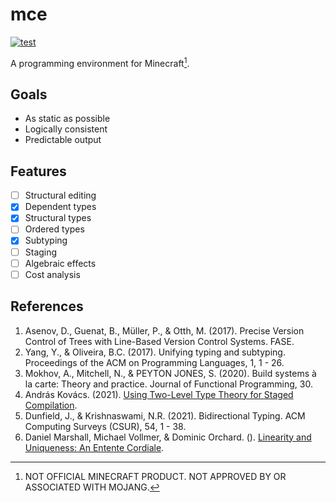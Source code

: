 # mce

[![test](https://github.com/mcenv/mce/actions/workflows/test.yml/badge.svg)](https://github.com/mcenv/mce/actions/workflows/test.yml)

A programming environment for Minecraft[^1].

## Goals

- As static as possible
- Logically consistent
- Predictable output

## Features

- [ ] Structural editing
- [x] Dependent types
- [x] Structural types
- [ ] Ordered types
- [x] Subtyping
- [ ] Staging
- [ ] Algebraic effects
- [ ] Cost analysis

## References

1. Asenov, D., Guenat, B., Müller, P., & Otth, M. (2017). Precise Version Control of Trees with Line-Based Version Control Systems. FASE.
2. Yang, Y., & Oliveira, B.C. (2017). Unifying typing and subtyping. Proceedings of the ACM on Programming Languages, 1, 1 - 26.
3. Mokhov, A., Mitchell, N., & PEYTON JONES, S. (2020). Build systems à la carte: Theory and practice. Journal of Functional Programming, 30.
4. András Kovács. (2021). [Using Two-Level Type Theory for Staged Compilation](https://github.com/AndrasKovacs/staged/blob/main/types2021/abstract.pdf).
5. Dunfield, J., & Krishnaswami, N.R. (2021). Bidirectional Typing. ACM Computing Surveys (CSUR), 54, 1 - 38.
6. Daniel Marshall, Michael Vollmer, & Dominic Orchard. (). [Linearity and Uniqueness: An Entente Cordiale](https://starsandspira.ls/docs/esop22-draft.pdf).

[^1]: NOT OFFICIAL MINECRAFT PRODUCT. NOT APPROVED BY OR ASSOCIATED WITH MOJANG.
